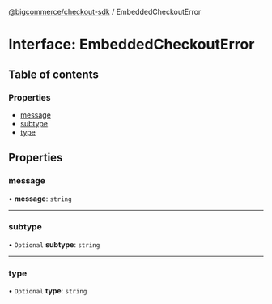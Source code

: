 [@bigcommerce/checkout-sdk](../README.md) / EmbeddedCheckoutError

# Interface: EmbeddedCheckoutError

## Table of contents

### Properties

- [message](EmbeddedCheckoutError.md#message)
- [subtype](EmbeddedCheckoutError.md#subtype)
- [type](EmbeddedCheckoutError.md#type)

## Properties

### message

• **message**: `string`

___

### subtype

• `Optional` **subtype**: `string`

___

### type

• `Optional` **type**: `string`
